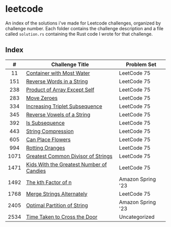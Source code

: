 # leetcode
An index of the solutions i've made for Leetcode challenges, organized by challenge number. Each folder contains the challenge
description and a file called `solution.rs` containing the Rust code I wrote for that challenge.

## Index
|  #   | Challenge Title                                    | Problem Set       |
|:----:|----------------------------------------------------|-------------------|
|  11  | [Container with Most Water](./11)                  | LeetCode 75       |
| 151  | [Reverse Words in a String](./151)                 | LeetCode 75       |
| 238  | [Product of Array Except Self](./238)              | LeetCode 75       |
| 283  | [Move Zeroes](./283)                               | LeetCode 75       |
| 334  | [Increasing Triplet Subsequence](./334)            | LeetCode 75       |
| 345  | [Reverse Vowels of a String](./345)                | LeetCode 75       |
| 392  | [Is Subsequence](./392)                            | LeetCode 75       |
| 443  | [String Compression](./443)                        | LeetCode 75       |
| 605  | [Can Place Flowers](./605)                         | LeetCode 75       |
| 994  | [Rotting Oranges](./994)                           | LeetCode 75       |
| 1071 | [Greatest Common Divisor of Strings](./1071)       | LeetCode 75       |
| 1471 | [Kids With the Greatest Number of Candies](./1471) | LeetCode 75       |
| 1492 | [The kth Factor of n](./1492)                      | Amazon Spring '23 |
| 1768 | [Merge Strings Alternately](./1768)                | LeetCode 75       |
| 2405 | [Optimal Partition of String](./2405)              | Amazon Spring '23 |
| 2534 | [Time Taken to Cross the Door](./2534)             | Uncategorized     |
